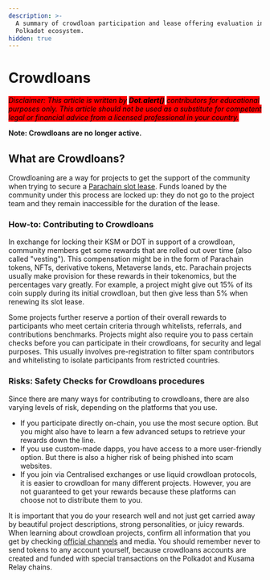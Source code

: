 ```yaml
---
description: >-
  A summary of crowdloan participation and lease offering evaluation in the
  Polkadot ecosystem.
hidden: true
---
```


# Crowdloans

_<mark style="background-color:red;">Disclaimer: This article is written by</mark> <mark style="background-color:red;"></mark><mark style="background-color:red;">**Dot.alert()**</mark> <mark style="background-color:red;"></mark><mark style="background-color:red;">contributors for educational purposes only. This article should not be used as a substitute for competent legal or financial advice from a licensed professional in your country.</mark>_

**Note: Crowdloans are no longer active.**



## What are Crowdloans?

Crowdloaning are a way for projects to get the support of the community when trying to secure a [Parachain slot lease](../bidding/parachain-slot-lease.md). Funds loaned by the community under this process are locked up: they do not go to the project team and they remain inaccessible for the duration of the lease.



### How-to: Contributing to Crowdloans

In exchange for locking their KSM or DOT in support of a crowdloan, community members get some rewards that are rolled out over time (also called "vesting"). This compensation might be in the form of Parachain tokens, NFTs, derivative tokens, Metaverse lands, etc. Parachain projects usually make provision for these rewards in their tokenomics, but the percentages vary greatly. For example, a project might give out 15% of its coin supply during its initial crowdloan, but then give less than 5% when renewing its slot lease.

Some projects further reserve a portion of their overall rewards to participants who meet certain criteria through whitelists, referrals, and contributions benchmarks. Projects might also require you to pass certain checks before you can participate in their crowdloans, for security and legal purposes. This usually involves pre-registration to filter spam contributors and whitelisting to isolate participants from restricted countries.



### Risks: Safety Checks for Crowdloans procedures

Since there are many ways for contributing to crowdloans, there are also varying levels of risk, depending on the platforms that you use.&#x20;

* If you participate directly on-chain, you use the most secure option. But you might also have to learn a few advanced setups to retrieve your rewards down the line.&#x20;
* If you use custom-made dapps, you have access to a more user-friendly option. But there is also a higher risk of being phished into scam websites.
* If you join via Centralised exchanges or use liquid crowdloan protocols, it is easier to crowdloan for many different projects. However, you are not guaranteed to get your rewards because these platforms can choose not to distribute them to you.

It is important that you do your research well and not just get carried away by beautiful project descriptions, strong personalities, or juicy rewards. When learning about crowdloan projects, confirm all information that you get by checking [official channels](../../4.social-support/) and media. You should remember never to send tokens to any account yourself, because crowdloans accounts are created and funded with special transactions on the Polkadot and Kusama Relay chains.

